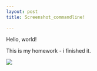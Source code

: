 ```yaml
---
layout: post
title: Screenshot_commandline!

---
```


Hello, world!

This is my homework - i finished it.

![](../img/degenhardt/degenhardt_codeacademy_completed.jpg)

